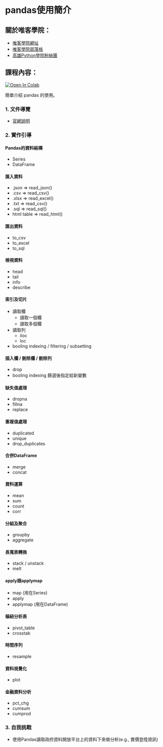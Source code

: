 # pandas使用簡介

## 關於唯客學院：

* [唯客學院網址](https://www.vcdemy.com)
* [唯客學院部落格](https://victorgau.com/blog/)
* [高雄Python學院粉絲團](https://www.facebook.com/vcdemy/)

## 課程內容：

[![Open In Colab](https://colab.research.google.com/assets/colab-badge.svg)](https://colab.research.google.com/github/vcdemy/pandas/)

簡單介紹 pandas 的使用。

### 1. 文件導覽

* [官網說明](https://pandas.pydata.org/pandas-docs/stable/index.html)

### 2. 實作引導

#### Pandas的資料結構

* Series
* DataFrame

#### 匯入資料

* .json => read_json()
* .csv => read_csv()
* .xlsx => read_excel()
* .txt => read_csv()
* .sql => read_sql()
* html table => read_html()

#### 匯出資料

* to_csv
* to_excel
* to_sql
  
#### 檢視資料

* head
* tail
* info
* describe

#### 索引及切片

* 讀取欄
  * 讀取一個欄
  * 讀取多個欄
* 讀取列
  * iloc
  * loc
* booling indexing / filtering / subsetting

#### 插入欄 / 刪除欄 / 刪除列

* drop
* booling indexing 篩選後指定給新變數

#### 缺失值處理

* dropna
* fillna
* replace

#### 重複值處理

* duplicated
* unique
* drop_duplicates

#### 合併DataFrame

* merge
* concat

#### 資料運算

* mean
* sum
* count
* corr

#### 分組及聚合

* groupby
* aggregate

#### 長寬表轉換

* stack / unstack
* melt

#### apply跟applymap

* map (用在Series)
* apply
* applymap (用在DataFrame)

#### 樞紐分析表

* pivot_table
* crosstab

#### 時間序列

* resample

#### 資料視覺化

* plot

#### 金融資料分析

* pct_chg
* cumsum
* cumprod

### 3. 自我挑戰

* 使用Pandas讀取政府資料開放平台上的資料下來做分析(e.g., 實價登陸資訊)
